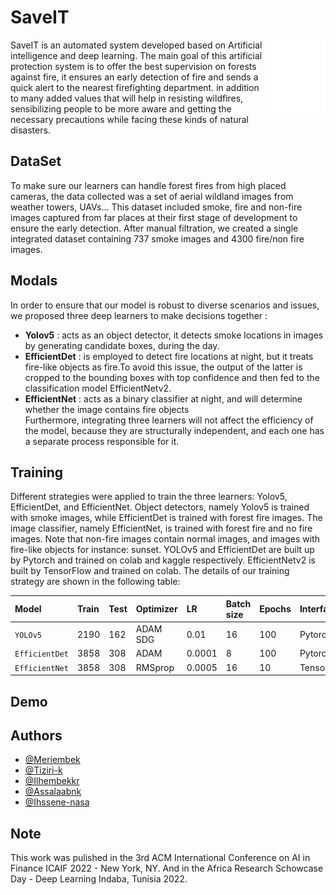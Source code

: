 
# SaveIT

<img src="https://github.com/Ihssene-Brahimi/SaveIT/blob/master/SaveIT%20logo%20white%20-03.png" alt="dziribert drawing" width="18%" height="18%" align="right"/>

SaveIT is an automated system developed based on Artificial intelligence and deep learning. The main goal of this artificial protection system is to offer the best supervision on forests against fire, it ensures an early detection of fire and sends a quick alert to the nearest firefighting department. in addition to many added values that will help in resisting wildfires, sensibilizing people to be more aware and getting the necessary precautions while facing these kinds of natural disasters.


## DataSet

To make sure our learners can handle forest fires from high placed cameras, the data collected was a set of aerial wildland images from weather towers, UAVs... This dataset included smoke, fire and non-fire images captured from far places at their first stage of development to ensure the early detection. After manual filtration, we created a single integrated dataset containing 737 smoke images and 4300 fire/non fire images.


## Modals 

In order to ensure that our model is robust to diverse scenarios and issues, we proposed three deep learners to make decisions together : 
-  **Yolov5** : acts as an object detector, it detects smoke locations in images by generating candidate boxes, during the day.
-  **EfficientDet** : is employed to detect fire locations at night, but it treats fire-like objects as fire.To avoid this issue, the output of the latter is cropped to the bounding boxes with top confidence and then fed to the classification model EfficientNetv2.
-  **EfficientNet** : acts as a binary classifier at night, and will determine whether the image contains fire objects   
Furthermore, integrating three learners will not affect the efficiency of the model, because they are structurally independent, and each one has a separate process responsible for it.

## Training

Different strategies were applied to train the three learners: Yolov5, EfficientDet, and EfficientNet. 
Object detectors, namely Yolov5 is trained with smoke images, while EfficientDet is trained with forest fire images. 
The image classifier, namely EfficientNet, is trained with forest fire and no fire images. 
Note that non-fire images contain normal images, and images with fire-like objects for instance: sunset. 
YOLOv5 and EfficientDet are built up by Pytorch and trained on colab and kaggle respectively. EfficientNetv2 is built by TensorFlow and trained on colab. The details of our training strategy are shown in the following table:



| Model     | Train    | Test | Optimizer | LR   | Batch size| Epochs| Interface |
| :-------- | :------- | :--- | :-------- | :----| :---------| :-----| :---------|
| `YOLOv5`  | 2190     | 162  | ADAM SDG  | 0.01 |  16       | 100   | Pytorch   |
| `EfficientDet`  | 3858     | 308  | ADAM   | 0.0001 |  8       | 100   | Pytorch   |
| `EfficientNet`  | 3858     | 308  | RMSprop    | 0.0005 |  16       | 10   | Tensorflow  |


## Demo



## Authors

- [@Meriembek](https://github.com/MeriemBek)
- [@Tiziri-k](https://github.com/Tiziri-k)
- [@Ilhembekkr](https://www.github.com/Ilhembekkr)
- [@Assalaabnk](https://www.github.com/assalaabnk)
- [@Ihssene-nasa](https://github.com/ihssene-nasa)

## Note
This work was pulished in the 3rd ACM International Conference on AI in Finance ICAIF 2022 - New York, NY. And in the Africa Research Schowcase Day - Deep Learning Indaba, Tunisia 2022.

    

